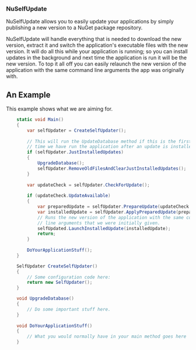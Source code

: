 ### NuSelfUpdate ###
NuSelfUpdate allows you to easily update your applications by simply 
publishing a new version to a NuGet package repository.

NuSelfUpdate will handle everything that is needed to download the new
version, extract it and switch the application's executable files with
the new version.  It will do all this while your application is running;
so you can install updates in the background and next time the application
is run it will be the new version. To top it all off you can easily relaunch
the new version of the application with the same command line arguments the
app was originally with.

An Example
----------

This example shows what we are aiming for.

```c#
    static void Main()
    {
        var selfUpdater = CreateSelfUpdater();
        
		// This will run the UpdateDatabase method if this is the first 
		// time we have run the application after an update is installed.
        if (selfUpdater.JustInstalledUpdates)
		{
			UpgradeDatabase();
			selfUpdater.RemoveOldFilesAndClearJustInstalledUpdates();
		}
        
        var updateCheck = selfUpdater.CheckForUpdate();
        
        if (updateCheck.UpdateAvailable)
        {
            var preparedUpdate = selfUpdater.PrepareUpdate(updateCheck.Update);
            var installedUpdate = selfUpdater.ApplyPreparedUpdate(preparedUpdate);
            // Runs the new version of the application with the same command
            // line arguments that we were initially given.
            selfUpdated.LaunchInstalledUpdate(installedUpdate);
            return;
        }
        
        DoYourApplicationStuff();
    }    

    SelfUpdater CreateSelfUpdater()
    {
        // Some configuration code here:
        return new SelfUpdater();
    }

    void UpgradeDatabase()
    {
        // Do some important stuff here.
    }
    
    void DoYourApplicationStuff()
    {
        // What you would normally have in your main method goes here
    }
```
